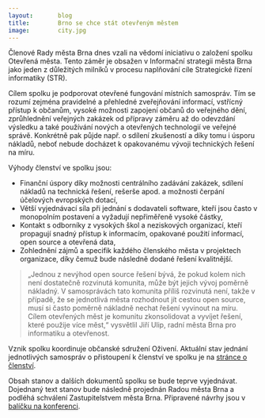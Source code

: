 ```yaml
---
layout:       blog
title:        Brno se chce stát otevřeným městem
image:        city.jpg
---
```


Členové Rady města Brna dnes vzali na vědomí iniciativu o založení spolku Otevřená města. Tento záměr je obsažen v Informační strategii města Brna jako jeden z důležitých milníků v procesu naplňování cíle Strategické řízení informatiky (STR).

Cílem spolku je podporovat otevřené fungování místních samospráv. Tím se rozumí zejména pravidelné a přehledné zveřejňování informací, vstřícný přístup k občanům, vysoké možnosti zapojení občanů do veřejného dění, zprůhlednění veřejných zakázek od přípravy záměru až do odevzdání výsledku a také používání nových a otevřených technologií ve veřejné správě. Konkrétně pak půjde např. o sdílení zkušeností a díky tomu i úsporu nákladů, neboť nebude docházet k opakovanému vývoji technických řešení na míru.

Výhody členství ve spolku jsou:

- Finanční úspory díky možnosti centrálního zadávání zakázek, sdílení nákladů na technická řešení, rešerše apod. a možnosti čerpání účelových evropských dotací,
- Větší vyjednávací síla při jednání s dodavateli software, kteří jsou často v monopolním postavení a vyžadují nepřiměřeně vysoké částky,
- Kontakt s odborníky z vysokých škol a neziskových organizací, kteří propagují snadný přístup k informacím, opakované použití informací, open source a otevřená data,
- Zohlednění zájmů a specifik každého členského města v projektech organizace, díky čemuž bude následně dodané řešení kvalitnější.

> „Jednou z nevýhod open source řešení bývá, že pokud kolem nich není dostatečně rozvinutá komunita, může být jejich vývoj poměrně nákladný. V samosprávách tato komunita příliš rozvinutá není, takže v případě, že se jednotlivá města rozhodnout jít cestou open source, musí si často poměrně nákladně nechat řešení vyvinout na míru. Cílem otevřených měst je komunitu zkonsolidovat a vyvíjet řešení, které použije více měst,“ vysvětlil Jiří Ulip, radní města Brna pro informatiku a otevřenost.

Vznik spolku koordinuje občanské sdružení Oživení. Aktuální stav jednání jednotlivých samospráv o přistoupení k členství ve spolku je na [stránce o členství](http://www.otevrenamesta.cz/clenstvi/).

Obsah stanov a dalších dokumentů spolku se bude teprve vyjednávat. Dojednaný text stanov bude následně projednán Radou města Brna a podléhá schválení Zastupitelstvem města Brna. Připravené návrhy jsou v [balíčku na konferenci](/balicek-na-konferenci.html).
